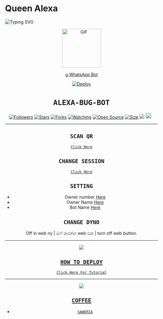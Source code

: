 # Queen Alexa

<img
        src="https://readme-typing-svg.herokuapp.com/?size=30&width=800&lines=Click+On+The+Gif+To+Install+The+Bot."
            alt="Typing SVG"
        />
    </a>
</p>
<div align="center">
  <p align="center">
  <a href="https://youtu.be/BcMIibIUmHc"><img src="https://media.giphy.com/media/Uhl43Qa5QbhKglX8DX/giphy.gif" alt="GIF" width="128" height="128"/>
</p>g
WhatsApp Bot

[![Deploy](https://www.herokucdn.com/deploy/button.svg)](https://heroku.com/deploy?template=https://github.com/Itsme-badboy/Badboy)
# ```ALEXA-BUG-BOT```
<p align="center">
<a href="https://github.com/Itsme-badboy/followers"><img title="Followers" src="https://img.shields.io/github/followers/Itsme-badboy?color=red&style=flat-square"></a>
<a href="https://github.com/Itsme-badboy/Badboy/stargazers/"><img title="Stars" src="https://img.shields.io/github/stars/Itsme-badboy/bug-bot?color=blue&style=flat-square"></a>
<a href="https://github.com/Itsme-badboy/Badboy/network/members"><img title="Forks" src="https://img.shields.io/github/forks/Itsme-badboy/bug-bot?color=red&style=flat-square"></a>
<a href="https://github.com/Itsme-badboy/Badboy/watchers"><img title="Watching" src="https://img.shields.io/github/watchers/Itsme-badboy/bug-bot?label=Watchers&color=blue&style=flat-square"></a>
<a href="https://github.com/Itsme-badboy/Badboy"><img title="Open Source" src="https://badges.frapsoft.com/os/v2/open-source.svg?v=103"></a>
<a href="https://github.com/Itsme-badboy/Badboy/"><img title="Size" src="https://img.shields.io/github/repo-size/zeeoneofc/Alphabot7?style=flat-square&color=green"></a>
<a href="https://hits.seeyoufarm.com"><img src="https://hits.seeyoufarm.com/api/count/incr/badge.svg?url=https%3A%2F%2Fgithub.com%2FItsme-badboy%2Fbug-bot&count_bg=%2379C83D&title_bg=%23555555&icon=probot.svg&icon_color=%2300FF6D&title=hits&edge_flat=false"/></a>
<a href="https://github.com/Itsme-badboy/Badboy/graphs/commit-activity"><img height="20" src="https://img.shields.io/badge/Maintained%3F-yes-green.svg"></a>&nbsp;&nbsp;
</p>
<p align='center'>
    </p>

-------

## `SCAN QR`

[`Click Here`](https://replit.com/@HYPER-MOD/Queen-Alexa-QR-Code)

## `CHANGE SESSION`

[`Click Here`](https://github.com/Itsme-badboy/Badboy/blob/main/session.json#L1)

## `SETTING`

- Owner number [Here](https://github.com/Itsme-badboy/Badboy/blob/main/settings.json#L4)
- Owner Name [Here](https://github.com/Itsme-badboy/Badboy/blob/main/settings.json#L14)
- Bot Name [Here](https://github.com/Itsme-badboy/Badboy/blob/main/settings.json#L15)

## `CHANGE DYNO`

Off in web ny | ඔෆ් කරන්න web එක | turn off web button.

----------

<p align="center">
  <a href="https://youtube.com/c/HYPERMOD"><img src="https://i.ibb.co/TPqc8cv/Screenshot-2021-10-14-12-00-45-610-com-android-chrome.jpg" />
</p>

## ```HOW TO DEPLOY```

[`Click Here For Tutorial`](https://youtu.be/BcMIibIUmHc)<br>

----------

<p align="center">
  <a href="https://youtu.be/BcMIibIUmHc"><img src="https://i.ibb.co/P18NNM2/20211024-191503.jpg" />
</p>


## ```COFFEE```

- [`SAWERIA`](https://saweria.co/hypermod)
